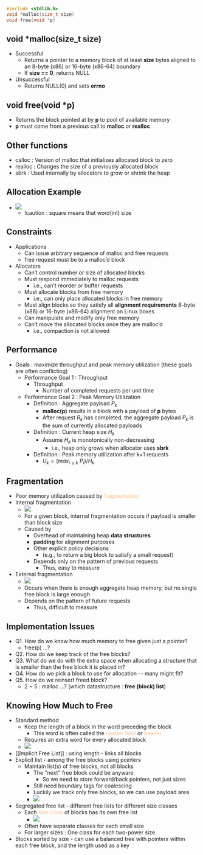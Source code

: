 ```c
#include <stdlib.h>
void *malloc(size_t size)
void free(void *p)
```
## $\text{void *malloc(size\_t size)}$
- Successful 
	- Returns a pointer to a memory block of at least **size** bytes aligned to an 8-byte (x86) or 16-byte (x86-64) boundary
	- If **size == 0**, returns NULL
- Unsuccessful 
	- Returns NULL(0) and sets **errno**
## $\text{void free(void *p)}$
- Returns the block pointed at by **p** to pool of available memory
- **p** must come from a previous call to **malloc** or **realloc**
## Other functions
- $\text{calloc}$ : Version of $\text{malloc}$ that initializes allocated block to zero
- $\text{realloc}$ : Changes the size of a previously allocated block
- $\text{sbrk}$ : Used internally by allocators to grow or shrink the heap
## Allocation Example
- ![](https://i.imgur.com/6cZmibo.png)
	- !caution : square means that word(int) size
## Constraints
- Applications
	- Can issue arbitrary sequence of malloc and free requests
	- free request must be to a malloc’d block
- Allocators
	- Can’t control number or size of allocated blocks
	- Must respond immediately to malloc requests
		- i.e., can’t reorder or buffer requests
	- Must allocate blocks from free memory
		- i.e., can only place allocated blocks in free memory
	- Must align blocks so they satisfy all **alignment requirements** 8-byte (x86) or 16-byte (x86-64) alignment on Linux boxes
	- Can manipulate and modify only free memory
	- Can’t move the allocated blocks once they are malloc’d
		- i.e., compaction is not allowed
## Performance
- Goals : maximize throughput and peak memory utilization (these goals are often conflicting)
	- Performance Goal 1 : Throughput
		- Throughput
			- Number of completed requests per unit time
	- Performance Goal 2 : Peak Memory Utilization
		- Definition : Aggregate payload $P_k$
			- **malloc(p)** results in a block with a payload of **p** bytes
			- After request $R_k$ has completed, the aggregate payload $P_k$ is the sum of currently allocated payloads
		- Definition : Current heap size $H_k$
			- Assume $H_k$ is monotonically non-decreasing
				- i.e., heap only grows when allocator uses **sbrk**
		- Definition : Peak memory utilization after k+1 requests
			- $U_k=(max_{i\leq k}\ P_i) / H_k$
## Fragmentation
- Poor memory utilization caused by <font color="#fac08f">fragmentation</font>
- Internal fragmentation
	- ![](https://i.imgur.com/1Xp3SaM.png)
	- For a given block, internal fragmentation occurs if payload is smaller than block size
	- Caused by
		- Overhead of maintaining heap **data structures**
		- **padding** for alignment purposes
		- Other explicit policy decisions
			- (e.g., to return a big block to satisfy a small request)
		- Depends only on the pattern of previous requests
			- Thus, easy to measure
- External fragmentation
	- ![](https://i.imgur.com/Mpq9Td9.png)
	- Occurs when there is enough aggregate heap memory, but no single free block is large enough
	- Depends on the pattern of future requests
		- Thus, difficult to measure
## Implementation Issues
- Q1. How do we know how much memory to free given just a pointer?
	- $\text{free(p)}$ ...?
- Q2. How do we keep track of the free blocks? 
- Q3. What do we do with the extra space when allocating a structure that is smaller than the free block it is placed in?
- Q4. How do we pick a block to use for allocation -- many might fit?
- Q5. How do we reinsert freed block?
	- 2 ~ 5 : $\text{malloc}$ ...? (which datastructure : **free (block) list**)
## Knowing How Much to Free
- Standard method
	- Keep the length of a block in the word preceding the block
		- This word is often called the <font color="#fac08f">header field</font> or <font color="#fac08f">header</font>
	- Requires an extra word for every allocated block
	- ![](https://i.imgur.com/fhuoW48.png)
- [[Implicit Free List]] : using length - links all blocks
- Explicit list - among the free blocks using pointers
	- Maintain list(s) of free blocks, not all blocks
		- The  "next" free block could be anyware
			- So we need to store forward/back pointers, not just sizes 
		- Still need boundary tags for coalescing
		- Luckily we track only free blocks, so we can use payload area
		- ![](https://i.imgur.com/kS3l5OC.png)
- Segregated free list - different free lists for different size classes
	- Each <font color="#fac08f">size class</font> of blocks has its own free list
		- ![](https://i.imgur.com/eaTExim.png)
	- Often have separate classes for each small size
	- For larger sizes : One class for each two-power size
- Blocks sorted by size - can use a balanced tree with pointers within each free block, and the length used as a key